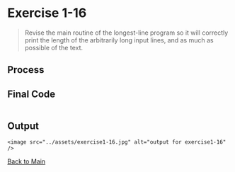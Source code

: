 # Exercise 1-16

> Revise the main routine of the longest-line program so it will correctly print the length of the arbitrarily long input lines, and as much as possible of the text.


## Process



## Final Code

```c


```


## Output

<p align="center">

    <image src="../assets/exercise1-16.jpg" alt="output for exercise1-16" />

</p>




[Back to Main](../readme.md)
